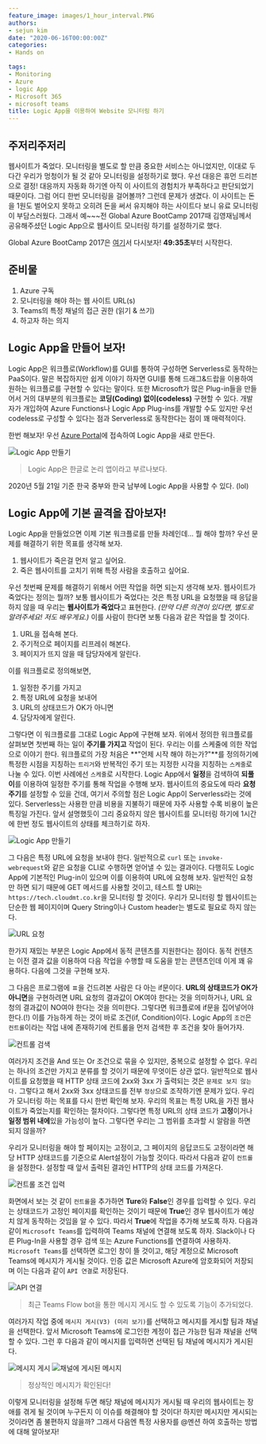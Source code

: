 ```yaml
---
feature_image: images/1_hour_interval.PNG
authors:
- sejun kim
date: "2020-06-16T00:00:00Z"
categories:
- Hands on

tags:
- Monitoring
- Azure
- logic App
- Microsoft 365
- microsoft teams
title: Logic App을 이용하여 Website 모니터링 하기
---
```


## 주저리주저리
웹사이트가 죽었다.
모니터링을 별도로 할 만큼 중요한 서비스는 아니었지만, 이대로 두다간 우리가 멍청이가 될 것 같아 모니터링을 설정하기로 했다. 우선 대응은 휴먼 드리븐으로 결정! 대응까지 자동화 하기엔 아직 이 사이트의 경험치가 부족하다고 판단되었기 때문이다. 그럼 어디 한번 모니터링을 걸어볼까?
그런데 문제가 생겼다. 이 사이트는 돈을 1원도 벌어오지 못하고 오히려 돈을 써서 유지해야 하는 사이트다 보니 유료 모니터링이 부담스러웠다. 그래서 예~~~전 Global Azure BootCamp 2017때 김영재님께서 공유해주셨던 Logic App으로 웹사이트 모니터링 하기를 설정하기로 했다.

Global Azure BootCamp 2017은 [여기](https://www.youtube.com/watch?v=fkgo8a4EO0s)서 다시보자! **49:35초**부터 시작한다.

## 준비물
1. Azure 구독
1. 모니터링을 해야 하는 웹 사이트 URL(s)
1. Teams의 특정 채널의 접근 권한 (읽기 & 쓰기)
1. 하고자 하는 의지

## Logic App을 만들어 보자!
Logic App은 워크플로(Workflow)를 GUI를 통하여 구성하면 Serverless로 동작하는 PaaS이다. 말은 복잡하지만 쉽게 이야기 하자면 GUI를 통해 드래그&드랍을 이용하여 원하는 워크플로를 구현할 수 있다는 말이다. 또한 Microsoft가 많은 Plug-in들을 만들어서 거의 대부분의 워크플로는 **코딩(Coding) 없이(codeless)** 구현할 수 있다. 개발자가 개입하여 Azure Functions나 Logic App Plug-ins를 개발할 수도 있지만 우선 codeless로 구성할 수 있다는 점과 Serverless로 동작한다는 점이 꽤 매력적이다.

한번 해보자! 우선 [Azure Portal](https://portal.azure.com/)에 접속하여 Logic App을 새로 만든다.

![Logic App 만들기](images/create_logic_app.PNG)
> Logic App은 한글로 논리 앱이라고 부르나보다.

2020년 5월 21일 기준 한국 중부와 한국 남부에 Logic App을 사용할 수 있다. (lol)

## Logic App에 기본 골격을 잡아보자!
Logic App을 만들었으면 이제 기본 워크플로를 만들 차례인데... 뭘 해야 할까? 우선 문제를 해결하기 위한 목표를 생각해 보자.
1. 웹사이트가 죽은걸 먼저 알고 싶어요.
1. 죽은 웹사이트를 고치기 위해 특정 사람을 호출하고 싶어요.

우선 첫번째 문제를 해결하기 위해서 어떤 작업을 하면 되는지 생각해 보자. 웹사이트가 죽었다는 정의는 뭘까? 보통 웹사이트가 죽었다는 것은 특정 URL을 요청했을 때 응답을 하지 않을 때 우리는 **웹사이트가 죽었다**고 표현한다. *(만약 다른 의견이 있다면, 별도로 알려주세요! 저도 배우게요.)* 이를 사람이 한다면 보통 다음과 같은 작업을 할 것이다.
1. URL을 접속해 본다.
1. 주기적으로 페이지를 리프레쉬 해본다.
1. 페이지가 뜨지 않을 때 담당자에게 알린다.

이를 워크플로로 정의해보면,
1. 일정한 주기를 가지고
1. 특정 URL에 요청을 보내어
1. URL의 상태코드가 OK가 아니면
1. 담당자에게 알린다.

그렇다면 이 워크플로를 그대로 Logic App에 구현해 보자. 위에서 정의한 워크플로를 살펴보면 첫번째 하는 일이 **주기를 가지고** 작업이 된다. 우리는 이를 스케줄에 의한 작업으로 이야기 한다. 워크플로의 가장 처음은 **"언제 시작 해야 하는가?"**를 정의하기에 특정한 시점을 지칭하는 `트리거`와 반복적인 주기 또는 지정한 시각을 지칭하는 `스케줄`로 나눌 수 있다. 이번 사례에선 `스케줄`로 시작한다. Logic App에서 **일정**을 검색하여 **되풀이**를 이용하여 일정한 주기를 통해 작업을 수행해 보자. 웹사이트의 중요도에 따라 **요청 주기**를 설정할 수 있을 건데, 여기서 주의할 점은 Logic App이 Serverless라는 것에 있다. Serverless는 사용한 만큼 비용을 지불하기 때문에 자주 사용할 수록 비용이 높은 특징일 가진다. 앞서 설명했듯이 그리 중요하지 않은 웹사이트를 모니터링 하기에 1시간에 한번 정도 웹사이트의 상태를 체크하기로 하자.

![Logic App 만들기](images/1_hour_interval.PNG)

그 다음은 특정 URL에 요청을 보내야 한다. 일반적으로 `curl` 또는 `invoke-webrequest`와 같은 요청을 CLI로 수행하면 얻어낼 수 있는 결과이다. 다행히도 Logic App에 기본적인 Plug-in이 있으며 이를 이용하여 URL에 요청해 보자. 일반적인 요청만 하면 되기 때문에 GET 메서드를 사용할 것이고, 테스트 할 URI는 `https://tech.cloudmt.co.kr`을 모니터링 할 것이다. 우리가 모니터링 할 웹사이트는 단순한 웹 페이지이며 Query String이나 Custom header는 별도로 필요로 하지 않는다.

![URL 요청](images/request_http.PNG)

한가지 재밌는 부분은 Logic App에서 동적 콘텐츠를 지원한다는 점이다. 동적 컨텐츠는 이전 결과 값을 이용하여 다음 작업을 수행할 때 도움을 받는 콘텐츠인데 이게 꽤 유용하다. 다음에 그것을 구현해 보자.

그 다음은 프로그램에 ㅍ을 건드려본 사람은 다 아는 if문이다. **URL의 상태코드가 OK가 아니면**을 구현하려면 URL 요청의 결과값이 OK여야 한다는 것을 의미하거나, URL 요청의 결과값이 NO여야 한다는 것을 의미한다. 그렇다면 워크플로에 if문을 집어넣어야 한다.(!) 이를 가능하게 하는 것이 바로 조건(if, Condition)이다. Logic App의 `조건`은 `컨트롤`이라는 작업 내에 존재하기에 컨트롤을 먼저 검색한 후 조건을 찾아 들어가자.

![컨트롤 검색](images/condition_control.PNG)

여러가지 조건을 And 또는 Or 조건으로 묶을 수 있지만, 중복으로 설정할 수 없다. 우리는 하나의 조건만 가지고 분류를 할 것이기 때문에 무엇이든 상관 없다. 일반적으로 웹사이트를 요청했을 때 HTTP 상태 코드에 2xx와 3xx 가 출력되는 것은 `문제로 보지 않는다.` 그렇다고 해서 2xx와 3xx 상태코드를 전부 `정상`으로 조작하기엔 문제가 있다. 우리가 모니터링 하는 목표를 다시 한번 확인해 보자. 우리의 목표는 특정 URL을 가진 웹사이트가 죽었는지를 확인하는 절차이다. 그렇다면 특정 URL의 상태 코드가 **고정**이거나 **일정 범위 내에**있을 가능성이 높다. 그렇다면 우리는 그 범위를 초과할 시 알람을 하면 되지 않을까?

우리가 모니터링을 해야 할 페이지는 고정이고, 그 페이지의 응답코드도 고정이라면 해당 HTTP 상태코드를 기준으로 Alert설정이 가능할 것이다. 따라서 다음과 같이 `컨트롤`을 설정한다. 설정할 때 앞서 출력된 결과인 HTTP의 상태 코드를 가져온다.

![컨트롤 조건 입력](images/control_options.PNG)

화면에서 보는 것 같이 `컨트롤`을 추가하면 **Ture**와 **False**인 경우를 입력할 수 있다. 우리는 상태코드가 고정인 페이지를 확인하는 것이기 때문에 **True**인 경우 웹사이트가 예상치 않게 동작하는 것임을 알 수 있다. 따라서 **True**에 작업을 추가해 보도록 하자. 다음과 같이 `Microsoft Teams`를 입력하여 Teams 채널에 연결해 보도록 하자. Slack이나 다른 Plug-In을 사용할 경우 검색 또는 Azure Functions를 연결하여 사용하자. `Microsoft Teams`를 선택하면 로그인 창이 뜰 것이고, 해당 계정으로 Microsoft Teams에 메시지가 게시될 것이다. 인증 값은 Microsoft Azure에 암호화되어 저장되며 이는 다음과 같이 `API 연결`로 저장된다.

![API 연결](images/APIConnection.PNG)
> 최근 Teams Flow bot을 통한 메시지 게시도 할 수 있도록 기능이 추가되었다.

여러가지 작업 중에 `메시지 게시(V3) (미리 보기)`를 선택하고 메시지를 게시할 팀과 채널을 선택한다. 앞서 Microsoft Teams에 로그인한 계정이 접근 가능한 팀과 채널을 선택할 수 있다. 그런 후 다음과 같이 메시지를 입력하면 선택된 팀 채널에 메시지가 게시된다.

![메시지 게시](images/post_a_message.PNG)
![채널에 게시된 메시지](images/posted_a_message.PNG)
> 정상적인 메시지가 확인된다!

이렇게 모니터링을 설정해 두면 해당 채널에 메시지가 게시될 때 우리의 웹사이트는 장애를 겪게 될 것이며 누구든지 이 이슈를 해결해야 할 것이다! 하지만 메시지만 게시되는 것이라면 좀 불편하지 않을까? 그래서 다음엔 특정 사용자를 @멘션 하여 호출하는 방법에 대해 알아보자!